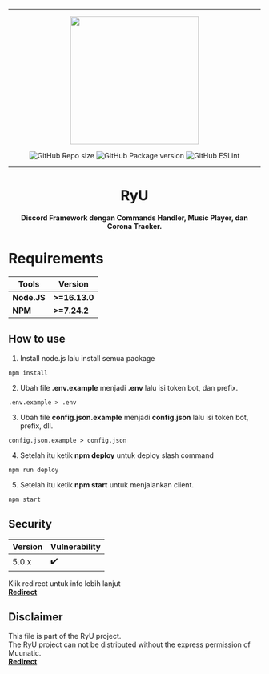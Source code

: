 ***

<p align="center">
<img src="https://cdn.discordapp.com/attachments/852785773827981342/912856282246045778/test.jpg" width="256" height="256">
<p align="center">
<img alt="GitHub Repo size" src="https://img.shields.io/github/repo-size/Muunatic/RyU?style=flat-square">
<img alt="GitHub Package version" src="https://img.shields.io/github/v/release/Muunatic/RyU?style=flat-square">
<img alt="GitHub ESLint" src="https://img.shields.io/github/workflow/status/Muunatic/RyU/ESLint?style=flat-square">

***

<h1 align="center">RyU</h1>
<p align="center"><b>Discord Framework dengan Commands Handler, Music Player, dan Corona Tracker.</b></p>

# Requirements

|Tools|Version|
|-|-|
|**Node.JS**|**>=16.13.0**|
|**NPM**|**>=7.24.2**|

## How to use

1. Install node.js lalu install semua package
```
npm install
```
2. Ubah file **.env.example** menjadi **.env** lalu isi token bot, dan prefix.
```
.env.example > .env
```
3. Ubah file **config.json.example** menjadi **config.json** lalu isi token bot, prefix, dll.
```
config.json.example > config.json
```
4. Setelah itu ketik **npm deploy** untuk deploy slash command
```
npm run deploy
```
5. Setelah itu ketik **npm start** untuk menjalankan client.
```
npm start
```

## Security

|Version|Vulnerability|
|-|-|
|5.0.x|:heavy_check_mark:|

Klik redirect untuk info lebih lanjut
<br>
<a href="https://github.com/Muunatic/RyU/security/policy">**Redirect**</a>

## Disclaimer

This file is part of the RyU project.
<br>
The RyU project can not be distributed without the express permission of Muunatic.
<br>
<a href="https://github.com/Muunatic/RyU/blob/v5/LICENSE">**Redirect**</a>

